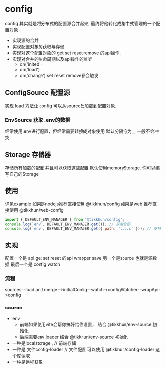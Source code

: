 # config

config 其实就是将分布式的配置源合并起来, 最终将他转化成集中式管理的一个配置对象

- 实现源的合并
- 实现配置对象的获取与存储
- 实现对这个配置对象的 get set reset remove 的api操作.
- 实现对合并的生命周期以及api操作的监听
  - on('inited')
  - on('load')
  - on('change') set reset remove都会触发

## ConfigSource 配置源

实现 load 方法让 config 可以从source处加载到配置对象.

### EnvSource 获取 .env的数据

经常使用.env进行配置，但经常需要转换成对象使用
默认分隔符为\_\_ 一般不会冲突

## Storage 存储器

存储所有加载的配置
并且可以获取这些配置
默认使用memoryStorage.
你可以编写自己的Storage

## 使用

详见example
如果是nodejs推荐直接使用 @tikkhun/config
如果是web 推荐直接使用 @tikkhun/web-config

```javascript
import { DEFAULT_ENV_MANAGER } from '@tikkhun/config';
console.log(`env`, DEFAULT_ENV_MANAGER.get()); // 获取全部
console.log(`env`, DEFAULT_ENV_MANAGER.get({ path: 'c.c.c' })); // 支持 path形式获取
```

## 实现

配置一个是 api get set reset 的api wrapper save
另一个是source 也就是源数据
最后一个是 config watch
### 流程
sources--load and merge-->initialConfig--watch->configWatcher--wrapApi->config

### source 
- env  
  - 前端如果使用vite会帮你搞好给你设置， 结合 @tikkhun/env-source 初始化
  - 后端需要env loader 结合 @tikkhun/env-source 初始化
- 一种是localstorage ,  // 前端存储 
- 一种是 文件config-loader // 文件配置 可以使用 @tikkhun/config-loader 这个库读取
- 一种是远程获取

